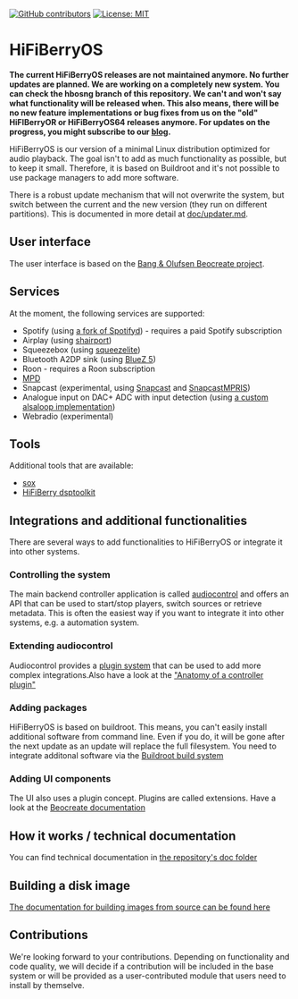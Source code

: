 [![GitHub contributors](https://img.shields.io/github/contributors/hifiberry/hifiberry-os.svg)](https://GitHub.com/hifiberry/hifiberry-os/graphs/contributors/)
[![License: MIT](https://img.shields.io/badge/License-MIT-yellow.svg)](https://opensource.org/licenses/MIT)
# HiFiBerryOS

**The current HiFiBerryOS releases are not maintained anymore. No further updates are planned. We are working on a completely new system. You can check the hbosng branch of this repository.
We can't and won't say what functionality will be released when. This also means, there will be no new feature implementations or bug fixes from us on the "old" HiFIBerryOR or HiFiBerryOS64 releases anymore.
For updates on the progress, you might subscribe to our [blog](https://hifiberry.com/blog).**


HiFiBerryOS is our version of a minimal Linux distribution optimized for audio playback. 
The goal isn't to add as much functionality as possible, but to keep it small. Therefore, 
it is based on Buildroot and it's not possible to use package managers to add more 
software.

There is a robust update mechanism that will not overwrite the system, but switch between
the current and the new version (they run on different partitions). This is documented in more detail at [doc/updater.md](doc/updater.md).

## User interface

The user interface is based on the [Bang & Olufsen Beocreate project](https://github.com/bang-olufsen/create).

## Services

At the moment, the following services are supported:

- Spotify (using [a fork of Spotifyd](https://github.com/hifiberry/spotifyd)) - requires a paid Spotify subscription
- Airplay (using [shairport](https://github.com/mikebrady/shairport-sync))
- Squeezebox (using [squeezelite](https://github.com/ralph-irving/squeezelite))
- Bluetooth A2DP sink (using [BlueZ 5](http://www.bluez.org/))
- Roon - requires a Roon subscription
- [MPD](https://github.com/MusicPlayerDaemon/MPD)
- Snapcast (experimental, using [Snapcast](https://github.com/badaix/snapcast) and [SnapcastMPRIS](https://github.com/hifiberry/snapcastmpris))
- Analogue input on DAC+ ADC with input detection (using [a custom alsaloop implementation](https://github.com/hifiberry/alsaloop/))
- Webradio (experimental)

## Tools 

Additional tools that are available:

- [sox](http://sox.sourceforge.net/)
- [HiFiBerry dsptoolkit](https://github.com/hifiberry/hifiberry-dsp)

## Integrations and additional functionalities

There are several ways to add functionalities to HiFiBerryOS or integrate it into other systems.

### Controlling the system

The main backend controller application is called [audiocontrol](https://github.com/hifiberry/audiocontrol2) and offers an API that can be used to start/stop players, switch sources or retrieve metadata.
This is often the easiest way if you want to integrate it into other systems, e.g. a automation system.

### Extending audiocontrol

Audiocontrol provides a [plugin system](https://github.com/hifiberry/audiocontrol2/blob/master/doc/extensions.md) that can be used to add more complex integrations.Also have a look at the ["Anatomy of a controller plugin"](https://github.com/hifiberry/audiocontrol2/blob/master/doc/rotary-controller-plugin.md)

### Adding packages

HiFiBerryOS is based on buildroot. This means, you can't easily install additional software from command line. Even if you do, it will be gone after the next update as an update will replace the full filesystem. You need to integrate additonal software via the [Buildroot build system](https://buildroot.org/)

### Adding UI components

The UI also uses a plugin concept. Plugins are called extensions. Have a look at the [Beocreate documentation](https://github.com/bang-olufsen/create/tree/master/Documentation)

## How it works / technical documentation

You can find technical documentation in [the repository's doc folder](doc/)

## Building a disk image
[The documentation for building images from source can be found here](/doc/building.md)

## Contributions
We're looking forward to your contributions. Depending on functionality and code quality, we will decide if a contribution will be included in the base system or will be provided as a user-contributed module that users need to install by themselve.

